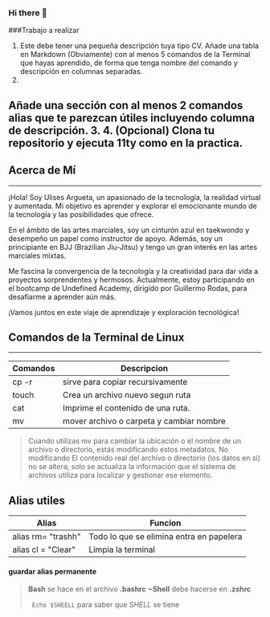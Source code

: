 ### Hi there 👋

###Trabajo a realizar
1. Este debe tener una pequeña descripción tuya tipo CV.
Añade una tabla en Markdown (Obviamente) con al menos 5 comandos de la
Terminal que hayas aprendido, de forma que tenga nombre del comando y
descripción en columnas separadas.
2.
Añade una sección con al menos 2 comandos alias que te parezcan útiles
incluyendo columna de descripción.
3.
4. (Opcional) Clona tu repositorio y ejecuta 11ty como en la practica.
---

## Acerca de Mí
---
¡Hola! Soy Ulises Argueta, un apasionado de la tecnología, la realidad virtual y aumentada. Mi objetivo es aprender y explorar el emocionante mundo de la tecnología y las posibilidades que ofrece.

En el ámbito de las artes marciales, soy un cinturón azul en taekwondo y desempeño un papel como instructor de apoyo. Además, soy un principiante en BJJ (Brazilian Jiu-Jitsu) y tengo un gran interés en las artes marciales mixtas.

Me fascina la convergencia de la tecnología y la creatividad para dar vida a proyectos sorprendentes y hermosos. Actualmente, estoy participando en el bootcamp de Undefined Academy, dirigido por Guillermo Rodas, para desafiarme a aprender aún más.

¡Vamos juntos en este viaje de aprendizaje y exploración tecnológica!

## Comandos de la Terminal de Linux
---
| Comandos | Descripcion                     |
|----------|---------------------------------|
| cp -r    | sirve para copiar recursivamente|
|touch     |Crea un archivo nuevo segun ruta |
|cat       |Imprime el contenido de una ruta.|
|mv        |mover archivo o carpeta y cambiar nombre|

> Cuando utilizas mv para cambiar la ubicación o el nombre de un archivo o directorio, estás modificando estos metadatos. No modificando  El contenido real del archivo o directorio (los datos en sí) no se altera; solo se actualiza la información que el sistema de archivos utiliza para localizar y gestionar ese elemento.

## Alias utiles
| Alias                | Funcion                         |
|----------------------|---------------------------------|
|alias rm= "trashh"    | Todo lo que se elimina entra en papelera|
|alias cl = "Clear"    |Limpia la terminal               |
#### guardar alias permanente
> **Bash** se hace en el archivo **.bashrc**
> **~Shell** debe hacerse en **.zshrc**
>
> `` Echo $SHEELL`` para saber que *SHELL* se tiene
